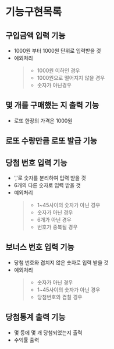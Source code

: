 # 기능구현목록

## 구입금액 입력 기능

- 1000원 부터 1000원 단위로 입력받을 것
- 예외처리
  > - 1000원 이하인 경우
  > - 1000원으로 떨어지지 않을 경우
  > - 숫자가 아닌경우

## 몇 개를 구매했는 지 출력 기능

- 로또 한장의 가격은 1000원

## 로또 수량만큼 로또 발급 기능

## 당첨 번호 입력 기능

- ','로 숫자를 분리하여 입력 받을 것
- 6개의 다른 숫자로 입력 받을 것
- 예외처리
  > - 1~45사이의 숫자가 아닌 경우
  > - 숫자가 아닌 경우
  > - 6개가 아닌 경우
  > - 번호가 중복될 경우

## 보너스 번호 입력 기능

- 당첨 번호와 겹치지 않은 숫자로 입력 받을 것
- 예외처리
  > - 숫자가 아닌 경우
  > - 1~45사이의 숫자가 아닌 경우
  > - 당첨번호와 겹칠 경우

## 당첨통계 출력 기능

- 몇 등에 몇 개 당첨되었는지 출력
- 수익률 출력
